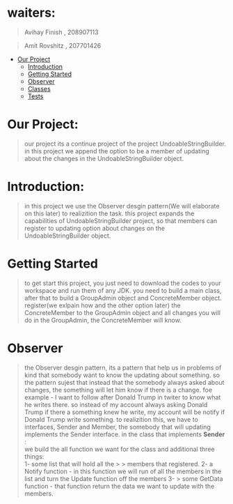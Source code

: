 # waiters:
> Avihay Finish , 208907113

> Amit Rovshitz , 207701426

- [Our Project](#our-project)
    - [Introduction](#introduction)
    - [Getting Started](#getting-started)
    - [Observer](#observer)
    - [Classes](#classes)
    - [Tests](#Tests)


# Our Project:

> our project its a continue project of the project UndoableStringBuilder. 
> in this project we append the option to be a member of updating about the changes in the UndoableStringBuilder object.


# Introduction:

> in this project we use the Observer desgin pattern(We will elaborate on this later) to realizition the task.
> this project expands the capabilities of UndoableStringBuilder project, so that members can register to updating option about changes on
> the UndoableStringBuilder object. 

# Getting Started

> to get start this project, you just need to download the codes to your workspace and run them of any JDK.
> you need to build a main class, after that to build a GroupAdmin object and ConcreteMember object. register(we exlpain how and the other option later)
> the ConcreteMember to the GroupAdmin object and all changes you will do in the GroupAdmin, the ConcreteMember will know. 

# Observer

> the Observer desgin pattern, its a pattern that help us in problems of kind that somebody want to know the updating about something. so the pattern sujest
> that instead that the somebody always asked about changes, the something will let him know if there is a change.
> foe example - I want to follow after Donald Trump in twiter to know what he writes there. so instead of my account always asking Donald Trump if there a something
> knew he write,  my account will be notify if Donald Trump write something.
> to realizition this, we have to interfaces, Sender and Member, the somebody that will updating implements the Sender interface.
> in the class that implements **Sender** : <br> we build the all function we want for the class and additional three things: <br> 1- some list that will hold all the > > members that registered.  2- a Notify function - in this function we will run of all the members in the list and turn the Update function off the members  3- > some GetData function - that function return the data we want to update with the members.   
